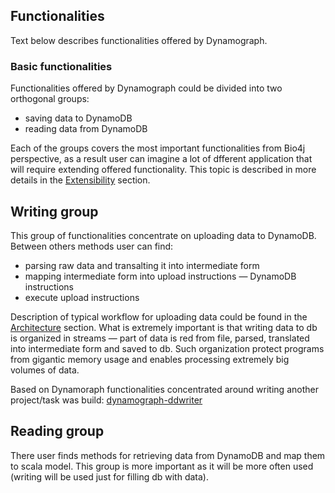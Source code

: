 ## Functionalities

Text below describes functionalities offered by Dynamograph.

### Basic functionalities

Functionalities offered by Dynamograph could be divided into two orthogonal groups:
- saving data to DynamoDB
- reading data from DynamoDB

Each of the groups covers the most important functionalities from Bio4j perspective, as a result user can imagine a lot of dfferent application that will require extending offered functionality.
This topic is described in more details in the [Extensibility](Extensibility.md) section.

## Writing group

This group of functionalities concentrate on uploading data to DynamoDB. Between others methods user can find:
- parsing raw data and transalting it into intermediate form
- mapping intermediate form into upload instructions — DynamoDB instructions
- execute upload instructions

Description of typical workflow for uploading data could be found in the [Architecture](Architecture.md) section.
What is extremely important is that writing data to db is organized in streams — part of data is red from file, parsed, translated into intermediate form and saved to db.
Such organization protect programs from gigantic memory usage and enables processing extremely big volumes of data.

Based on Dynamoraph functionalities concentrated around writing another project/task was build: [dynamograph-ddwriter](https://github.com/bio4j/dynamograph-ddwriter)

## Reading group

There user finds methods for retrieving data from DynamoDB and map them to scala model.
This group is more important as it will be more often used (writing will be used just for filling db with data).

<!-- Any other info about reading stuff? -->
